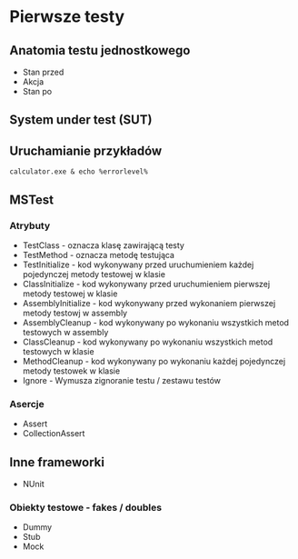 # Pierwsze testy

## Anatomia testu jednostkowego

* Stan przed
* Akcja
* Stan po

## System under test (SUT)

## Uruchamianie przykładów 
```
calculator.exe & echo %errorlevel%
```
## MSTest

### Atrybuty

* TestClass - oznacza klasę zawirającą testy
* TestMethod - oznacza metodę testująca
* TestInitialize - kod wykonywany przed uruchumieniem każdej pojedynczej metody testowej w klasie
* ClassInitialize - kod wykonywany przed uruchumieniem pierwszej metody testowej w klasie
* AssemblyInitialize - kod wykonywany przed wykonaniem pierwszej metody testowj w assembly
* AssemblyCleanup - kod wykonywany po wykonaniu wszystkich metod testowych w assembly
* ClassCleanup - kod wykonywany po wykonaniu wszystkich metod testowych w klasie
* MethodCleanup - kod wykonywany po wykonaniu każdej pojedynczej metody testowek w klasie
* Ignore - Wymusza zignoranie testu / zestawu testów

### Asercje

* Assert
* CollectionAssert

## Inne frameworki

* NUnit

### Obiekty testowe - fakes / doubles

* Dummy
* Stub
* Mock
